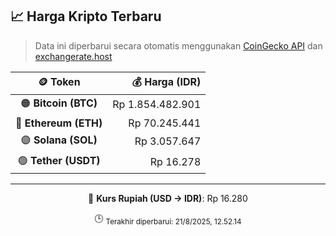 

<!-- HARGA_KRIPTO -->
## 📈 Harga Kripto Terbaru

> Data ini diperbarui secara otomatis menggunakan [CoinGecko API](https://www.coingecko.com/) dan [exchangerate.host](https://exchangerate.host/)

<div align="center">

| 🪙 Token | 💰 Harga (IDR) |
|:------:|---------------:|
| 🟠 **Bitcoin (BTC)**   | Rp 1.854.482.901 |
| 🔵 **Ethereum (ETH)**  | Rp 70.245.441 |
| 🟣 **Solana (SOL)**    | Rp 3.057.647 |
| 🟢 **Tether (USDT)**   | Rp 16.278 |

---

💱 **Kurs Rupiah (USD → IDR)**: Rp 16.280

🕒 <sub>Terakhir diperbarui: 21/8/2025, 12.52.14</sub>

</div>
<!-- /HARGA_KRIPTO -->